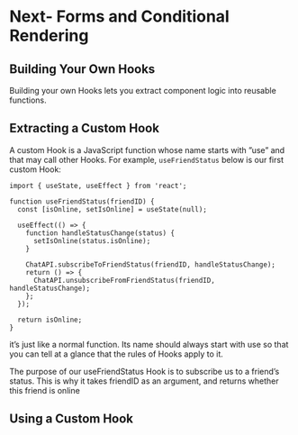 # Next- Forms and Conditional Rendering 


## Building Your Own Hooks

Building your own Hooks lets you extract component logic into reusable functions.

## Extracting a Custom Hook

A custom Hook is a JavaScript function whose name starts with ”use” and that may call other Hooks. For example, `useFriendStatus` below is our first custom Hook:

```
import { useState, useEffect } from 'react';

function useFriendStatus(friendID) {
  const [isOnline, setIsOnline] = useState(null);

  useEffect(() => {
    function handleStatusChange(status) {
      setIsOnline(status.isOnline);
    }

    ChatAPI.subscribeToFriendStatus(friendID, handleStatusChange);
    return () => {
      ChatAPI.unsubscribeFromFriendStatus(friendID, handleStatusChange);
    };
  });

  return isOnline;
}

```


it’s just like a normal function. Its name should always start with use so that you can tell at a glance that the rules of Hooks apply to it.


The purpose of our useFriendStatus Hook is to subscribe us to a friend’s status. This is why it takes friendID as an argument, and returns whether this friend is online



## Using a Custom Hook




